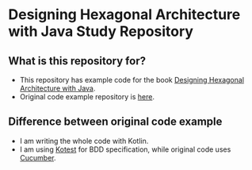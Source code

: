 # Designing Hexagonal Architecture with Java Study Repository

## What is this repository for?

- This repository has example code for the
  book [Designing Hexagonal Architecture with Java](https://www.packtpub.com/product/designing-hexagonal-architecture-with-java-and-quarkus/9781801816489?utm_source=github&utm_medium=repository&utm_campaign=9781801816489).
- Original code example repository
  is [here](https://github.com/PacktPublishing/Designing-Hexagonal-Architecture-with-Java).

## Difference between original code example

- I am writing the whole code with Kotlin.
- I am using [Kotest](https://kotest.io) for BDD specification, while original code
  uses [Cucumber](https://cucumber.io).